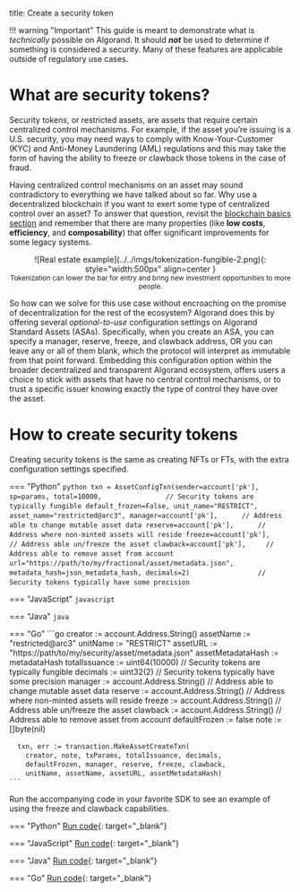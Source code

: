 title: Create a security token

!!! warning "Important"
    This guide is meant to demonstrate what is _technically_ possible on Algorand. It should **_not_** be used to determine if something is considered a security. Many of these features are applicable outside of regulatory use cases.

# What are security tokens?

Security tokens, or restricted assets, are assets that require certain centralized control mechanisms. For example, if the asset you’re issuing is a U.S. security, you may need ways to comply with Know-Your-Customer (KYC) and Anti-Money Laundering (AML) regulations and this may take the form of having the ability to freeze or clawback those tokens in the case of fraud. 

Having centralized control mechanisms on an asset may sound contradictory to everything we have talked about so far. Why use a decentralized blockchain if you want to exert some type of centralized control over an asset? To answer that question, revisit the [blockchain basics section](../../basics/what_is_blockchain/#how-will-blockchain-benefit-my-application) and remember that there are many properties (like **low costs**, **efficiency**, and **composability**) that offer significant improvements for some legacy systems.

<center>
![Real estate example](../../imgs/tokenization-fungible-2.png){: style="width:500px" align=center }
<figcaption style="font-size:12px">Tokenization can lower the bar for entry and bring new investment opportunities to more people.</figcaption>
</center>

So how can we solve for this use case without encroaching on the promise of decentralization for the rest of the ecosystem? Algorand does this by offering several _optional-to-use_ configuration settings on Algorand Standard Assets (ASAs). Specifically, when you create an ASA, you can specify a manager, reserve, freeze, and clawback address, OR you can leave any or all of them blank, which the protocol will interpret as immutable from that point forward.  Embedding this configuration option within the broader decentralized and transparent Algorand ecosystem, offers users a choice to stick with assets that have no central control mechanisms, or to trust a specific issuer knowing exactly the type of control they have over the asset.

# How to create security tokens
Creating security tokens is the same as creating NFTs or FTs, with the extra configuration settings specified. 

=== "Python"
    ```python
    txn = AssetConfigTxn(sender=account['pk'],
                        sp=params,
                        total=10000,                // Security tokens are typically fungible
                        default_frozen=False,
                        unit_name="RESTRICT",
                        asset_name="restricted@arc3",
                        manager=account['pk'],      // Address able to change mutable asset data
                        reserve=account['pk'],      // Address where non-minted assets will reside
                        freeze=account['pk'],       // Address able un/freeze the asset
                        clawback=account['pk'],     // Address able to remove asset from account
                        url="https://path/to/my/fractional/asset/metadata.json",
                        metadata_hash=json_metadata_hash,
                        decimals=2)                 // Security tokens typically have some precision
    ```

=== "JavaScript"
    ```javascript
    ```

=== "Java"
    ```java
    ```

=== "Go"
    ```go
    creator := account.Address.String()
	  assetName := "restricted@arc3"
	  unitName := "RESTRICT"
	  assetURL := "https://path/to/my/security/asset/metadata.json"
	  assetMetadataHash := metadataHash
	  totalIssuance := uint64(10000)       // Security tokens are typically fungible
	  decimals := uint32(2)                // Security tokens typically have some precision
	  manager := account.Address.String()  // Address able to change mutable asset data
	  reserve := account.Address.String()  // Address where non-minted assets will reside
	  freeze := account.Address.String()   // Address able un/freeze the asset
	  clawback := account.Address.String() // Address able to remove asset from account
	  defaultFrozen := false
	  note := []byte(nil)

      txn, err := transaction.MakeAssetCreateTxn(
		creator, note, txParams, totalIssuance, decimals,
		defaultFrozen, manager, reserve, freeze, clawback,
		unitName, assetName, assetURL, assetMetadataHash)
    ```

Run the accompanying code in your favorite SDK to see an example of using the freeze and clawback capabilities.

=== "Python"
    [Run code](https://replit.com/@Algorand/CreateSecurityTokenPython#main.py){: target="_blank"}

=== "JavaScript"
    [Run code](https://replit.com/@Algorand/ASASecurityTokensJS#main.js){: target="_blank"}

=== "Java"
    [Run code](https://replit.com/@Algorand/ASASecurityTokensJava#Main.java){: target="_blank"}

=== "Go"
    [Run code](https://replit.com/@Algorand/ASASecurityTokensGo#main.go){: target="_blank"}


